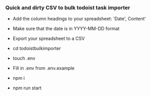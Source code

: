 ### Quick and dirty CSV to bulk todoist task importer

- Add the column headings to your spreadsheet: 'Date', Content'

- Make sure that the date is in YYYY-MM-DD format

- Export your spreadsheet to a CSV

- cd todoistbulkimporter

- touch .env

- Fill in .env from .env.example

- npm i

- npm run start

